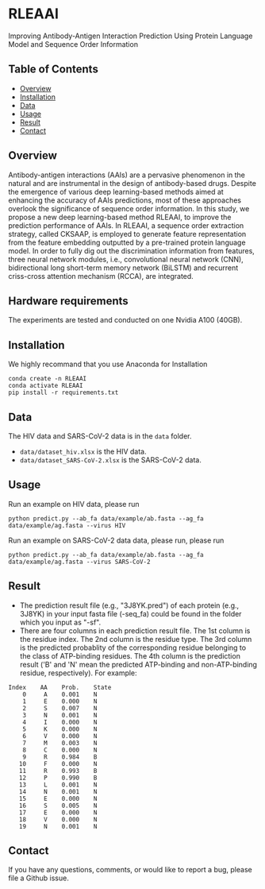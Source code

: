 # RLEAAI
Improving Antibody-Antigen Interaction Prediction Using Protein Language Model and Sequence Order Information
## Table of Contents
- [Overview](#overview)
- [Installation](#installation)
- [Data](#data)
- [Usage](#usage)
- [Result](#result)
- [Contact](#contact)

## Overview
Antibody-antigen interactions (AAIs) are a pervasive phenomenon in the natural and are instrumental in the design of antibody-based drugs. Despite the emergence of various deep learning-based methods aimed at enhancing the accuracy of AAIs predictions, most of these approaches overlook the significance of sequence order information. In this study, we propose a new deep learning-based method RLEAAI, to improve the prediction performance of AAIs. In RLEAAI, a sequence order extraction strategy, called CKSAAP, is employed to generate feature representation from the feature embedding outputted by a pre-trained protein language model. In order to fully dig out the discrimination information from features, three neural network modules, i.e., convolutional neural network (CNN), bidirectional long short-term memory network (BiLSTM) and recurrent criss-cross attention mechanism (RCCA), are integrated.

## Hardware requirements

The experiments are tested and conducted on one Nvidia A100 (40GB).

## Installation

We highly recommand that you use Anaconda for Installation
```
conda create -n RLEAAI
conda activate RLEAAI
pip install -r requirements.txt
```

## Data
The HIV data and SARS-CoV-2 data is in the `data` folder.
* `data/dataset_hiv.xlsx` is the HIV data.
* `data/dataset_SARS-CoV-2.xlsx` is the SARS-CoV-2 data.

## Usage

Run an example on HIV data, please run
```
python predict.py --ab_fa data/example/ab.fasta --ag_fa data/example/ag.fasta --virus HIV
```

Run an example on SARS-CoV-2 data data, please run, please run
```
python predict.py --ab_fa data/example/ab.fasta --ag_fa data/example/ag.fasta --virus SARS-CoV-2
```

## Result

* The prediction result file (e.g., "3J8YK.pred") of each protein (e.g., 3J8YK) in your input fasta file (-seq_fa) could be found in the folder which you input as "-sf".
* There are four columns in each prediction result file. The 1st column is the residue index. The 2nd column is the residue type. The 3rd column is the predicted probablity of the corresponding residue belonging to the class of ATP-binding residues. The 4th column is the prediction result ('B' and 'N' mean the predicted ATP-binding and non-ATP-binding residue, respectively). For example:

~~~
Index    AA    Prob.    State
    0     A    0.001    N
    1     E    0.000    N
    2     S    0.007    N
    3     N    0.001    N
    4     I    0.000    N
    5     K    0.000    N
    6     V    0.000    N
    7     M    0.003    N
    8     C    0.000    N
    9     R    0.984    B
   10     F    0.000    N
   11     R    0.993    B
   12     P    0.990    B
   13     L    0.001    N
   14     N    0.001    N
   15     E    0.000    N
   16     S    0.005    N
   17     E    0.000    N
   18     V    0.000    N
   19     N    0.001    N
~~~


## Contact
If you have any questions, comments, or would like to report a bug, please file a Github issue.
